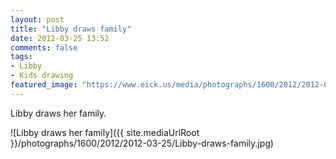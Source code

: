 ```yaml
---
layout: post
title: "Libby draws family"
date: 2012-03-25 13:52
comments: false
tags: 
- Libby
- Kids drawing
featured_image: "https://www.eick.us/media/photographs/1600/2012/2012-03-25/Libby-draws-family.jpg"
---
```

Libby draws her family.




![Libby draws her family]({{ site.mediaUrlRoot }}/photographs/1600/2012/2012-03-25/Libby-draws-family.jpg)

